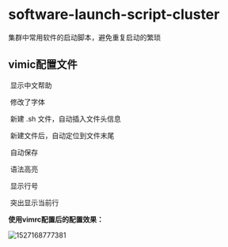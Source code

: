 # software-launch-script-cluster
集群中常用软件的启动脚本，避免重复启动的繁琐



## vimic配置文件

​	显示中文帮助

​	修改了字体

​	新建 .sh 文件，自动插入文件头信息

​	新建文件后，自动定位到文件末尾

​	自动保存

​	语法高亮

​	显示行号 

​	突出显示当前行 



**使用vimrc配置后的配置效果：**

![1527168777381](https://github.com/Tiakon/software-launch-script-cluster/blob/master/image/1527168777381.png)
